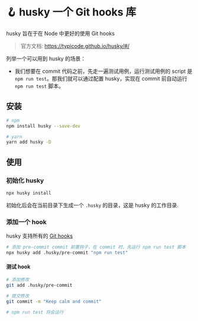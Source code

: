 <!--
 * @Descripttion: 
 * @version: 
 * @Author: qiuxchao
 * @Date: 2022-09-01 10:19:53
 * @LastEditors: qiuxchao
 * @LastEditTime: 2022-09-01 10:53:21
-->
# 🪝 husky 一个 Git hooks 库
husky 旨在于在 Node 中更好的使用 Git hooks

> 官方文档: <https://typicode.github.io/husky/#/>

列举一个可以用到 husky 的场景：
- 我们想要在 commit 代码之前，先走一遍测试用例，运行测试用例的 script 是 `npm run test`。那我们就可以通过配置 husky，实现在 commit 前自动运行 `npm run test` 脚本。

## 安装

```sh
# npm
npm install husky --save-dev

# yarn
yarn add husky -D
```

## 使用

### 初始化 husky

```sh
npx husky install
```

初始化后会在当前目录下生成一个 `.husky` 的目录，这是 husky 的工作目录.

### 添加一个 hook
husky 支持所有的 [Git hooks](https://git-scm.com/docs/githooks)

```sh
# 添加 pre-commit commit 前置钩子，在 commit 时，先运行 npm run test 脚本
npx husky add .husky/pre-commit "npm run test"
```

#### 测试 hook

```sh
# 添加修改
git add .husky/pre-commit

# 提交修改
git commit -m "Keep calm and commit"

# npm run test 将会运行
```